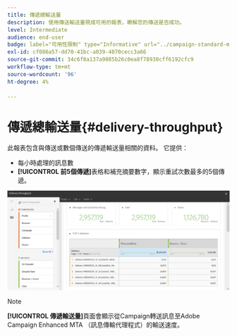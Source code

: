 ```yaml
---
title: 傳遞總輸送量
description: 使用傳送輸送量現成可用的報表，瞭解您的傳送是否成功。
level: Intermediate
audience: end-user
badge: label="可用性限制" type="Informative" url="../campaign-standard-migration-home.md" tooltip="僅限Campaign Standard已移轉的使用者"
exl-id: cf086a57-dd70-41bc-a039-4070cecc3a66
source-git-commit: 34c6f8a137a9085b26c0ea8f78930cff6192cfc9
workflow-type: tm+mt
source-wordcount: '96'
ht-degree: 4%

---
```


# 傳遞總輸送量{#delivery-throughput}

此報表包含與傳送或數個傳送的傳遞輸送量相關的資料。 它提供：

* 每小時處理的訊息數
* **[!UICONTROL 前5個傳遞]**&#x200B;表格和補充摘要數字，顯示重試次數最多的5個傳遞。

![](assets/delivery_reports_1.png)

>[!NOTE]
>
>**[!UICONTROL 傳遞輸送量]**&#x200B;頁面會顯示從Campaign轉送訊息至Adobe Campaign Enhanced MTA （訊息傳輸代理程式）的輸送速度。
